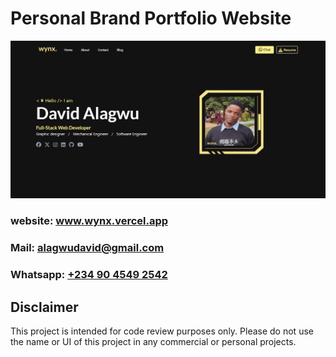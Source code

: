 # Personal Brand Portfolio Website

![Project Screenshot](src/assets/screenshot_wynx.jpg)

### website: <a href='https://www.wynx.vercel.app'>www.wynx.vercel.app</a>

### Mail: <a href='mailto:alagwudavid@gmail.com'>alagwudavid@gmail.com</a>

### Whatsapp: <a href='#'>+234 90 4549 2542</a>

## Disclaimer
This project is intended for code review purposes only. Please do not use the name or UI of this project in any commercial or personal projects.

